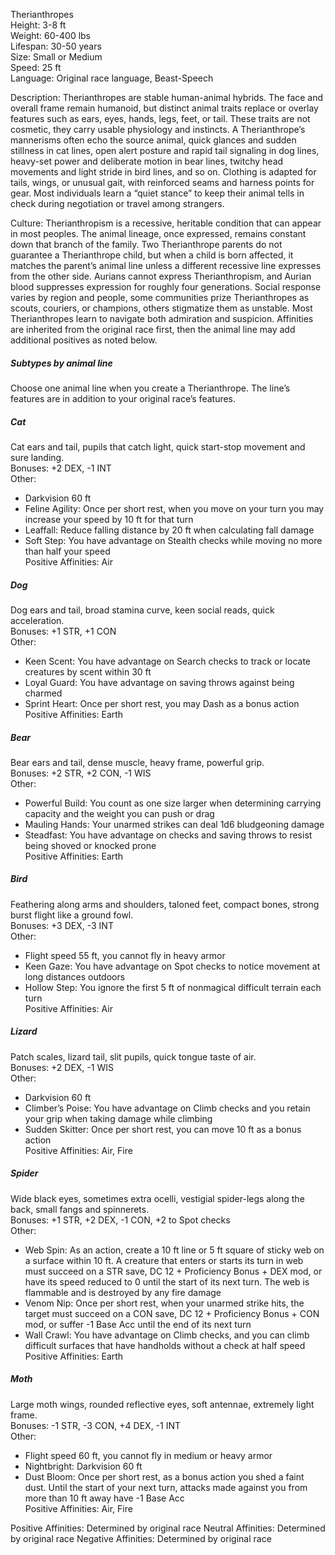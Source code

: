 Therianthropes  
Height: 3-8 ft  
Weight: 60-400 lbs  
Lifespan: 30-50 years  
Size: Small or Medium  
Speed: 25 ft  
Language: Original race language, Beast-Speech

Description: Therianthropes are stable human-animal hybrids. The face and overall frame remain humanoid, but distinct animal traits replace or overlay features such as ears, eyes, hands, legs, feet, or tail. These traits are not cosmetic, they carry usable physiology and instincts. A Therianthrope’s mannerisms often echo the source animal, quick glances and sudden stillness in cat lines, open alert posture and rapid tail signaling in dog lines, heavy-set power and deliberate motion in bear lines, twitchy head movements and light stride in bird lines, and so on. Clothing is adapted for tails, wings, or unusual gait, with reinforced seams and harness points for gear. Most individuals learn a “quiet stance” to keep their animal tells in check during negotiation or travel among strangers.

Culture: Therianthropism is a recessive, heritable condition that can appear in most peoples. The animal lineage, once expressed, remains constant down that branch of the family. Two Therianthrope parents do not guarantee a Therianthrope child, but when a child is born affected, it matches the parent’s animal line unless a different recessive line expresses from the other side. Aurians cannot express Therianthropism, and Aurian blood suppresses expression for roughly four generations. Social response varies by region and people, some communities prize Therianthropes as scouts, couriers, or champions, others stigmatize them as unstable. Most Therianthropes learn to navigate both admiration and suspicion. Affinities are inherited from the original race first, then the animal line may add additional positives as noted below.
##### Subtypes by animal line  
Choose one animal line when you create a Therianthrope. The line’s features are in addition to your original race’s features.
##### Cat  
Cat ears and tail, pupils that catch light, quick start-stop movement and sure landing.  
Bonuses: +2 DEX, -1 INT  
Other:
- Darkvision 60 ft
- Feline Agility: Once per short rest, when you move on your turn you may increase your speed by 10 ft for that turn
- Leaffall: Reduce falling distance by 20 ft when calculating fall damage
- Soft Step: You have advantage on Stealth checks while moving no more than half your speed  
    Positive Affinities: Air
##### Dog  
Dog ears and tail, broad stamina curve, keen social reads, quick acceleration.  
Bonuses: +1 STR, +1 CON  
Other:
- Keen Scent: You have advantage on Search checks to track or locate creatures by scent within 30 ft
- Loyal Guard: You have advantage on saving throws against being charmed
- Sprint Heart: Once per short rest, you may Dash as a bonus action  
    Positive Affinities: Earth
##### Bear  
Bear ears and tail, dense muscle, heavy frame, powerful grip.  
Bonuses: +2 STR, +2 CON, -1 WIS  
Other:
- Powerful Build: You count as one size larger when determining carrying capacity and the weight you can push or drag
- Mauling Hands: Your unarmed strikes can deal 1d6 bludgeoning damage
- Steadfast: You have advantage on checks and saving throws to resist being shoved or knocked prone  
    Positive Affinities: Earth
##### Bird 
Feathering along arms and shoulders, taloned feet, compact bones, strong burst flight like a ground fowl.  
Bonuses: +3 DEX, -3 INT  
Other:
- Flight speed 55 ft, you cannot fly in heavy armor
- Keen Gaze: You have advantage on Spot checks to notice movement at long distances outdoors
- Hollow Step: You ignore the first 5 ft of nonmagical difficult terrain each turn  
    Positive Affinities: Air
##### Lizard  
Patch scales, lizard tail, slit pupils, quick tongue taste of air.  
Bonuses: +2 DEX, -1 WIS  
Other:
- Darkvision 60 ft
- Climber’s Poise: You have advantage on Climb checks and you retain your grip when taking damage while climbing
- Sudden Skitter: Once per short rest, you can move 10 ft as a bonus action  
    Positive Affinities: Air, Fire
##### Spider  
Wide black eyes, sometimes extra ocelli, vestigial spider-legs along the back, small fangs and spinnerets.  
Bonuses: +1 STR, +2 DEX, -1 CON, +2 to Spot checks  
Other:
- Web Spin: As an action, create a 10 ft line or 5 ft square of sticky web on a surface within 10 ft. A creature that enters or starts its turn in web must succeed on a STR save, DC 12 + Proficiency Bonus + DEX mod, or have its speed reduced to 0 until the start of its next turn. The web is flammable and is destroyed by any fire damage
- Venom Nip: Once per short rest, when your unarmed strike hits, the target must succeed on a CON save, DC 12 + Proficiency Bonus + CON mod, or suffer -1 Base Acc until the end of its next turn
- Wall Crawl: You have advantage on Climb checks, and you can climb difficult surfaces that have handholds without a check at half speed  
    Positive Affinities: Earth
##### Moth  
Large moth wings, rounded reflective eyes, soft antennae, extremely light frame.  
Bonuses: -1 STR, -3 CON, +4 DEX, -1 INT  
Other:
- Flight speed 60 ft, you cannot fly in medium or heavy armor
- Nightbright: Darkvision 60 ft
- Dust Bloom: Once per short rest, as a bonus action you shed a faint dust. Until the start of your next turn, attacks made against you from more than 10 ft away have -1 Base Acc  
    Positive Affinities: Air, Fire

Positive Affinities: Determined by original race
Neutral Affinities: Determined by original race
Negative Affinities: Determined by original race